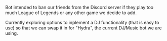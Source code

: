 Bot intended to ban our friends from the Discord server if they play too much League of Legends or any other game we decide to add.

Currently exploring options to inplement a DJ functionality (that is easy to use) so that we can swap it in for "Hydra", the current DJ/Music bot we are using.
